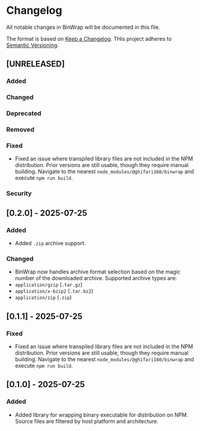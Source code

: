 <!-- markdownlint-disable MD024 -->

# Changelog

All notable changes in BinWrap will be documented in this file.

The format is based on [Keep a Changelog](https://keepachangelog.com/en/1.1.0/).
THis project adheres to [Semantic Versioning](https://semver.org/spec/v2.0.0.html).

## [UNRELEASED]

### Added

### Changed

### Deprecated

### Removed

### Fixed

- Fixed an issue where transpiled library files are not included in the NPM distribution.
  Prior versions are still usable, though they require manual building.
  Navigate to the nearest `node_modules/@ghifari160/binwrap` and execute `npm run build`.

### Security

## [0.2.0] - 2025-07-25

### Added

- Added `.zip` archive support.

### Changed

- BinWrap now handles archive format selection based on the magic number of the downloaded archive.
  Supported archive types are:
- `application/gzip` (`.tar.gz`)
- `application/x-bzip2` (`.tar.bz2`)
- `application/zip` (`.zip`)

## [0.1.1] - 2025-07-25

### Fixed

- Fixed an issue where transpiled library files are not included in the NPM distribution.
  Prior versions are still usable, though they require manual building.
  Navigate to the nearest `node_modules/@ghifari160/binwrap` and execute `npm run build`.

## [0.1.0] - 2025-07-25

### Added

- Added library for wrapping binary executable for distribution on NPM.
  Source files are filtered by host platform and architecture.
